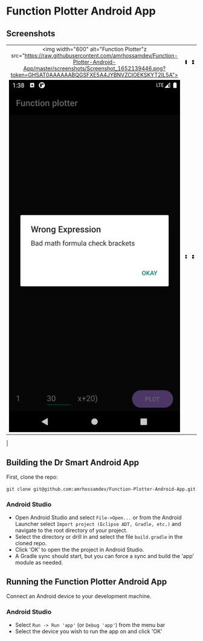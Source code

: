 Function Plotter Android App
=============================


## Screenshots
| | | |
|:-------------------------:|:-------------------------:|:-------------------------:|
|<img width="600" alt="Function Plotter"z src="https://raw.githubusercontent.com/amrhossamdev/Function-Plotter-Android-App/master/screenshots/Screenshot_1652139446.png?token=GHSAT0AAAAAABQGSFXE5A4JYBNVZCIOEKSKYT2IL5A"> | <img width="600" alt="Function Plotter" src="https://raw.githubusercontent.com/amrhossamdev/Function-Plotter-Android-App/master/screenshots/Screenshot_1652139493.png?token=GHSAT0AAAAAABQGSFXEQMVLLXBFPJI4WHB4YT2IL7A">|<img width="600" alt="Function Plotter" src="https://raw.githubusercontent.com/amrhossamdev/Function-Plotter-Android-App/master/screenshots/Screenshot_1652139533.png?token=GHSAT0AAAAAABQGSFXF5HOGUS36EWWXUZJ4YT2IMBA">|
|<img width="600" alt="Function Plotter" src="https://raw.githubusercontent.com/amrhossamdev/Function-Plotter-Android-App/master/screenshots/Screenshot_1652139533.png?token=GHSAT0AAAAAABQGSFXF5HOGUS36EWWXUZJ4YT2IMBA"> | <img width="600" alt="Function Plotter" src="https://raw.githubusercontent.com/amrhossamdev/Function-Plotter-Android-App/master/screenshots/Screenshot_1652139533.png?token=GHSAT0AAAAAABQGSFXFIFUGOSPB5Z4D2EYWYTZXJWQ">|<img width="600" alt="Function Plotter" src="https://raw.githubusercontent.com/amrhossamdev/Function-Plotter-Android-App/master/screenshots/Screenshot_1652140017.png?token=GHSAT0AAAAAABQGSFXENI4AIVDP6YVB3RICYT2IMFA">|
|
## Building the Dr Smart Android App

First, clone the repo:

`git clone git@github.com:amrhossamdev/Function-Plotter-Android-App.git`

### Android Studio

* Open Android Studio and select `File->Open...` or from the Android Launcher select `Import project (Eclipse ADT, Gradle, etc.)` and navigate to the root directory of your project.
* Select the directory or drill in and select the file `build.gradle` in the cloned repo.
* Click 'OK' to open the the project in Android Studio.
* A Gradle sync should start, but you can force a sync and build the 'app' module as needed.

## Running the Function Plotter Android App

Connect an Android device to your development machine.

### Android Studio

* Select `Run -> Run 'app'` (or `Debug 'app'`) from the menu bar
* Select the device you wish to run the app on and click 'OK'
